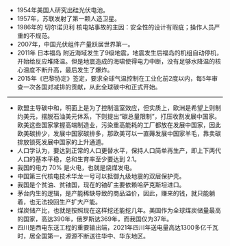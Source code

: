 * 1954年美国人研究出<hu>硅光伏电池</hu>。
* 1957年，苏联发射了<hu>第一颗人造卫星</hu>。
* 1986年的 <hu>切尔诺贝利</hu> 核电站事故的主因：安全性的设计有瑕疵；操作人员严重的不规范。
* 2007年，中国光伏组件产量跃居世界第一。
* 2011年 <hu>日本福岛</hu> 附近海域发生了9级地震，地震发生后福岛的机组自动停机，开始给反应堆降温。但是地震造成的海啸使得电力中断，没有足够水降温的核心温度不断升高，最后发生了爆炸。
* 2015年《巴黎协定》签定，要求全球气温控制在工业化前2度以内，每5年审查一次各国对减排的贡献，从此全球碳中和正式开始。

---

* 欧盟主导碳中和，明面上是为了控制温室效应，但实质上，欧洲是希望上则制约美元，摆脱石油美元体系，下则提出“碳总量限制”，打压收割发展中国家。欧美这些国家掌握高端制造业，污染重高能耗的工厂都放在发展中国家，因此欧美碳排少，发展中国家碳排多，那欧美可以一直薅发展中国家羊毛，靠卖碳排放锁死发展中国家的上升通道。
* 人口学认为，要达到正常的人口更替水平，保持人口简单再生产，即上下两代人口的基本平稳，总和生育率至少要达到 <hu>2.1</hu>。
* 我国的电力 <hu>70%</hu> 是火电，也就是烧煤发电。
* 中国第三代核电技术<hu>华龙一号</hu>可以抵御九级地震的双层保护壳。
* 我国是个贫油、贫铀国，现在的铀矿主要依赖哈萨克斯坦进口。
* <hu>茅台</hu>内生的逻辑，是产能稀缺导致的商品溢价，因此，赚来的钱，就只能躺着，也无法投回生产扩大产能。 
* <hu>煤炭储产比</hu>，也就是按照现在这样挖还能挖几年。美国作为全球煤炭储量最高的国家，高达390年，俄罗斯达369年，而我国仅为37年。
* 四川是西电东送工程的重要输出端，2021年四川年送电量高达1300多亿千瓦时，居全国第一，源源不断送往华中、华东地区。